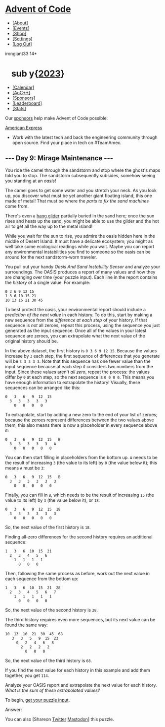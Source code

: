[Advent of Code](/)
===================

-   [\[About\]](/2023/about)
-   [\[Events\]](/2023/events)
-   [\[Shop\]](https://teespring.com/stores/advent-of-code)
-   [\[Settings\]](/2023/settings)
-   [\[Log Out\]](/2023/auth/logout)

irongiant33 <span class="star-count">14\*</span>

   <span class="title-event-wrap">sub y{</span>[2023](/2023)<span class="title-event-wrap">}</span>
===================================================================================================

-   [\[Calendar\]](/2023)
-   [\[AoC++\]](/2023/support)
-   [\[Sponsors\]](/2023/sponsors)
-   [\[Leaderboard\]](/2023/leaderboard)
-   [\[Stats\]](/2023/stats)

Our [sponsors](/2023/sponsors) help make Advent of Code possible:

[American
Express](https://www.americanexpress.com/en-us/careers/career-areas/technology/)
- Work with the latest tech and back the engineering community through
open source. Find your place in tech on \#TeamAmex.

--- Day 9: Mirage Maintenance ---
---------------------------------

You ride the camel through the sandstorm and stop where the ghost's maps
told you to stop. <span
title="The sound of a sandstorm slowly settling.">The sandstorm
subsequently subsides, somehow seeing you standing at an *oasis*!</span>

The camel goes to get some water and you stretch your neck. As you look
up, you discover what must be yet another giant floating island, this
one made of metal! That must be where the *parts to fix the sand
machines* come from.

There's even a [hang glider](https://en.wikipedia.org/wiki/Hang_gliding)
partially buried in the sand here; once the sun rises and heats up the
sand, you might be able to use the glider and the hot air to get all the
way up to the metal island!

While you wait for the sun to rise, you admire the oasis hidden here in
the middle of Desert Island. It must have a delicate ecosystem; you
might as well take some ecological readings while you wait. Maybe you
can report any environmental instabilities you find to someone so the
oasis can be around for the next sandstorm-worn traveler.

You pull out your handy *Oasis And Sand Instability Sensor* and analyze
your surroundings. The OASIS produces a report of many values and how
they are changing over time (your puzzle input). Each line in the report
contains the *history* of a single value. For example:

    0 3 6 9 12 15
    1 3 6 10 15 21
    10 13 16 21 30 45

To best protect the oasis, your environmental report should include a
*prediction of the next value* in each history. To do this, start by
making a new sequence from the *difference at each step* of your
history. If that sequence is *not* all zeroes, repeat this process,
using the sequence you just generated as the input sequence. Once all of
the values in your latest sequence are zeroes, you can extrapolate what
the next value of the original history should be.

In the above dataset, the first history is `0 3 6 9 12 15`. Because the
values increase by `3` each step, the first sequence of differences that
you generate will be `3 3 3 3 3`. Note that this sequence has one fewer
value than the input sequence because at each step it considers two
numbers from the input. Since these values aren't *all zero*, repeat the
process: the values differ by `0` at each step, so the next sequence is
`0 0 0 0`. This means you have enough information to extrapolate the
history! Visually, these sequences can be arranged like this:

    0   3   6   9  12  15
      3   3   3   3   3
        0   0   0   0

To extrapolate, start by adding a new zero to the end of your list of
zeroes; because the zeroes represent differences between the two values
above them, this also means there is now a placeholder in every sequence
above it:

    0   3   6   9  12  15   B
      3   3   3   3   3   A
        0   0   0   0   0

You can then start filling in placeholders from the bottom up. `A` needs
to be the result of increasing `3` (the value to its left) by `0` (the
value below it); this means `A` must be `3`:

    0   3   6   9  12  15   B
      3   3   3   3   3   3
        0   0   0   0   0

Finally, you can fill in `B`, which needs to be the result of increasing
`15` (the value to its left) by `3` (the value below it), or `18`:

    0   3   6   9  12  15  18
      3   3   3   3   3   3
        0   0   0   0   0

So, the next value of the first history is `18`.

Finding all-zero differences for the second history requires an
additional sequence:

    1   3   6  10  15  21
      2   3   4   5   6
        1   1   1   1
          0   0   0

Then, following the same process as before, work out the next value in
each sequence from the bottom up:

    1   3   6  10  15  21  28
      2   3   4   5   6   7
        1   1   1   1   1
          0   0   0   0

So, the next value of the second history is `28`.

The third history requires even more sequences, but its next value can
be found the same way:

    10  13  16  21  30  45  68
       3   3   5   9  15  23
         0   2   4   6   8
           2   2   2   2
             0   0   0

So, the next value of the third history is `68`.

If you find the next value for each history in this example and add them
together, you get `114`.

Analyze your OASIS report and extrapolate the next value for each
history. *What is the sum of these extrapolated values?*

To begin, [get your puzzle input](9/input).

Answer:

You can also <span class="share">\[Share<span class="share-content">on
[Twitter](https://twitter.com/intent/tweet?text=%22Mirage+Maintenance%22+%2D+Day+9+%2D+Advent+of+Code+2023&url=https%3A%2F%2Fadventofcode%2Ecom%2F2023%2Fday%2F9&related=ericwastl&hashtags=AdventOfCode)
[Mastodon](javascript:void(0);)</span>\]</span> this puzzle.

